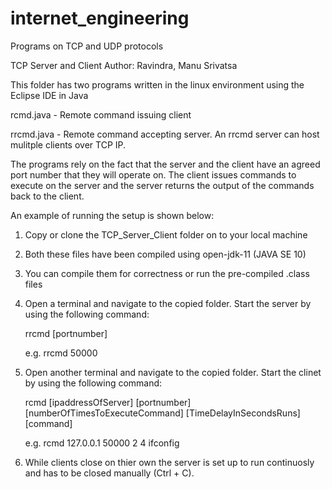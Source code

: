 # internet_engineering
Programs on TCP and UDP protocols

TCP Server and Client
Author: Ravindra, Manu Srivatsa

This folder has two programs written in the linux environment using  the Eclipse IDE in Java

rcmd.java - Remote command issuing client

rrcmd.java - Remote command accepting server. An rrcmd server can host mulitple clients over TCP IP. 

The programs rely on the fact that the server and the client have an agreed port number that they will operate on.
The client issues commands to execute on the server and the server returns the output of the commands back to the client. 

An example of running the setup is shown below:

1. Copy or clone the TCP_Server_Client folder on to your local machine
2. Both these files have been compiled using open-jdk-11 (JAVA SE 10)
3. You can compile them for correctness or run the pre-compiled .class files
4. Open a terminal and navigate to the copied folder. Start the server by using the following command:

   rrcmd [portnumber]
   
   e.g. rrcmd 50000

5. Open another terminal and navigate to the copied folder. Start the clinet by using the following command:

   rcmd [ipaddressOfServer] [portnumber] [numberOfTimesToExecuteCommand] [TimeDelayInSecondsRuns] [command]
   
   e.g. rcmd 127.0.0.1 50000 2 4 ifconfig

6. While clients close on thier own the server is set up to run continuosly and has to be closed manually (Ctrl + C).
